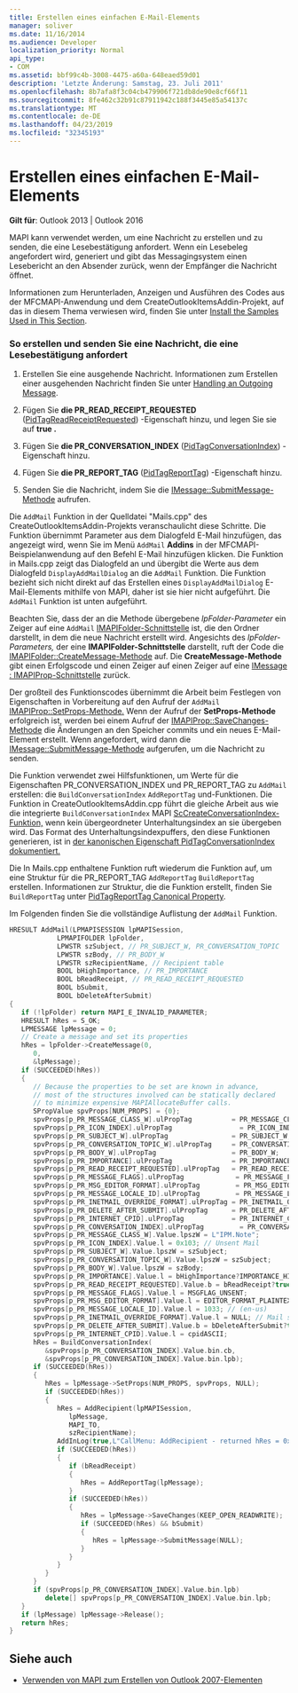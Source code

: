 ```yaml
---
title: Erstellen eines einfachen E-Mail-Elements
manager: soliver
ms.date: 11/16/2014
ms.audience: Developer
localization_priority: Normal
api_type:
- COM
ms.assetid: bbf99c4b-3008-4475-a60a-648eaed59d01
description: 'Letzte Änderung: Samstag, 23. Juli 2011'
ms.openlocfilehash: 8b7afa8f3c04cb479906f721db8de90e8cf66f11
ms.sourcegitcommit: 8fe462c32b91c87911942c188f3445e85a54137c
ms.translationtype: MT
ms.contentlocale: de-DE
ms.lasthandoff: 04/23/2019
ms.locfileid: "32345193"
---
```

# <a name="create-a-simple-mail-item"></a>Erstellen eines einfachen E-Mail-Elements
  
**Gilt für**: Outlook 2013 | Outlook 2016 
  
MAPI kann verwendet werden, um eine Nachricht zu erstellen und zu senden, die eine Lesebestätigung anfordert. Wenn ein Lesebeleg angefordert wird, generiert und gibt das Messagingsystem einen Lesebericht an den Absender zurück, wenn der Empfänger die Nachricht öffnet.
  
Informationen zum Herunterladen, Anzeigen und Ausführen des Codes aus der MFCMAPI-Anwendung und dem CreateOutlookItemsAddin-Projekt, auf das in diesem Thema verwiesen wird, finden Sie unter [Install the Samples Used in This Section](how-to-install-the-samples-used-in-this-section.md).


### <a name="to-create-and-send-a-message-requesting-a-read-receipt"></a>So erstellen und senden Sie eine Nachricht, die eine Lesebestätigung anfordert

1. Erstellen Sie eine ausgehende Nachricht. Informationen zum Erstellen einer ausgehenden Nachricht finden Sie unter [Handling an Outgoing Message](handling-an-outgoing-message.md).
    
2. Fügen Sie **die PR_READ_RECEIPT_REQUESTED** ([PidTagReadReceiptRequested](pidtagreadreceiptrequested-canonical-property.md)) -Eigenschaft hinzu, und legen Sie sie auf **true .**
    
3. Fügen Sie **die PR_CONVERSATION_INDEX** ([PidTagConversationIndex](pidtagconversationindex-canonical-property.md)) -Eigenschaft hinzu.
    
4. Fügen Sie **die PR_REPORT_TAG** ([PidTagReportTag](pidtagreporttag-canonical-property.md)) -Eigenschaft hinzu.
    
5. Senden Sie die Nachricht, indem Sie die [IMessage::SubmitMessage-Methode](imessage-submitmessage.md) aufrufen. 
    
Die  `AddMail` Funktion in der Quelldatei "Mails.cpp" des CreateOutlookItemsAddin-Projekts veranschaulicht diese Schritte. Die Funktion übernimmt Parameter aus dem Dialogfeld E-Mail hinzufügen, das angezeigt wird, wenn Sie im Menü `AddMail` **Addins** in der  MFCMAPI-Beispielanwendung auf den Befehl E-Mail hinzufügen klicken.  Die Funktion in Mails.cpp zeigt das Dialogfeld an und übergibt die Werte aus dem Dialogfeld  `DisplayAddMailDialog` an die  `AddMail` Funktion. Die Funktion bezieht sich nicht direkt auf das Erstellen eines  `DisplayAddMailDialog` E-Mail-Elements mithilfe von MAPI, daher ist sie hier nicht aufgeführt. Die  `AddMail` Funktion ist unten aufgeführt. 
  
Beachten Sie, dass der an die Methode übergebene  _lpFolder-Parameter_ ein Zeiger auf eine  `AddMail` [IMAPIFolder-Schnittstelle](imapifolderimapicontainer.md) ist, die den Ordner darstellt, in dem die neue Nachricht erstellt wird. Angesichts des  _lpFolder-Parameters,_ der eine **IMAPIFolder-Schnittstelle** darstellt, ruft der Code die [IMAPIFolder::CreateMessage-Methode](imapifolder-createmessage.md) auf. Die **CreateMessage-Methode** gibt einen Erfolgscode und einen Zeiger auf einen Zeiger auf eine [IMessage : IMAPIProp-Schnittstelle](imessageimapiprop.md) zurück. 

Der großteil des Funktionscodes übernimmt die Arbeit beim Festlegen von Eigenschaften in Vorbereitung auf den Aufruf der `AddMail` [IMAPIProp::SetProps-Methode.](imapiprop-setprops.md) Wenn der Aufruf der **SetProps-Methode** erfolgreich ist, werden bei einem Aufruf der [IMAPIProp::SaveChanges-Methode](imapiprop-savechanges.md) die Änderungen an den Speicher commits und ein neues E-Mail-Element erstellt. Wenn angefordert, wird dann die [IMessage::SubmitMessage-Methode](imessage-submitmessage.md) aufgerufen, um die Nachricht zu senden. 
  
Die Funktion verwendet zwei Hilfsfunktionen, um Werte für die Eigenschaften PR_CONVERSATION_INDEX und PR_REPORT_TAG zu `AddMail` erstellen: die   `BuildConversationIndex` `AddReportTag` und-Funktionen. Die Funktion in CreateOutlookItemsAddin.cpp führt die gleiche Arbeit aus wie die integrierte  `BuildConversationIndex` MAPI [ScCreateConversationIndex-Funktion,](sccreateconversationindex.md) wenn kein übergeordneter Unterhaltungsindex an sie übergeben wird. Das Format des Unterhaltungsindexpuffers, den diese Funktionen generieren, ist in [der kanonischen Eigenschaft PidTagConversationIndex dokumentiert.](pidtagconversationindex-canonical-property.md) 

Die In Mails.cpp enthaltene Funktion ruft wiederum die Funktion auf, um eine Struktur für die PR_REPORT_TAG `AddReportTag` `BuildReportTag` erstellen.  Informationen zur Struktur, die die Funktion erstellt, finden Sie  `BuildReportTag` unter [PidTagReportTag Canonical Property](pidtagreporttag-canonical-property.md).
  
Im Folgenden finden Sie die vollständige Auflistung der  `AddMail` Funktion. 
  
```cpp
HRESULT AddMail(LPMAPISESSION lpMAPISession,
            LPMAPIFOLDER lpFolder,
            LPWSTR szSubject, // PR_SUBJECT_W, PR_CONVERSATION_TOPIC
            LPWSTR szBody, // PR_BODY_W
            LPWSTR szRecipientName, // Recipient table
            BOOL bHighImportance, // PR_IMPORTANCE
            BOOL bReadReceipt, // PR_READ_RECEIPT_REQUESTED
            BOOL bSubmit,
            BOOL bDeleteAfterSubmit)
{
   if (!lpFolder) return MAPI_E_INVALID_PARAMETER;
   HRESULT hRes = S_OK;
   LPMESSAGE lpMessage = 0;
   // Create a message and set its properties
   hRes = lpFolder->CreateMessage(0,
      0,
      &lpMessage);
   if (SUCCEEDED(hRes))
   {
      // Because the properties to be set are known in advance, 
      // most of the structures involved can be statically declared 
      // to minimize expensive MAPIAllocateBuffer calls.
      SPropValue spvProps[NUM_PROPS] = {0};
      spvProps[p_PR_MESSAGE_CLASS_W].ulPropTag          = PR_MESSAGE_CLASS_W;
      spvProps[p_PR_ICON_INDEX].ulPropTag                 = PR_ICON_INDEX;
      spvProps[p_PR_SUBJECT_W].ulPropTag                = PR_SUBJECT_W;
      spvProps[p_PR_CONVERSATION_TOPIC_W].ulPropTag     = PR_CONVERSATION_TOPIC_W;
      spvProps[p_PR_BODY_W].ulPropTag                   = PR_BODY_W;
      spvProps[p_PR_IMPORTANCE].ulPropTag               = PR_IMPORTANCE;
      spvProps[p_PR_READ_RECEIPT_REQUESTED].ulPropTag   = PR_READ_RECEIPT_REQUESTED;
      spvProps[p_PR_MESSAGE_FLAGS].ulPropTag             = PR_MESSAGE_FLAGS;
      spvProps[p_PR_MSG_EDITOR_FORMAT].ulPropTag         = PR_MSG_EDITOR_FORMAT;
      spvProps[p_PR_MESSAGE_LOCALE_ID].ulPropTag         = PR_MESSAGE_LOCALE_ID;
      spvProps[p_PR_INETMAIL_OVERRIDE_FORMAT].ulPropTag = PR_INETMAIL_OVERRIDE_FORMAT;
      spvProps[p_PR_DELETE_AFTER_SUBMIT].ulPropTag      = PR_DELETE_AFTER_SUBMIT;
      spvProps[p_PR_INTERNET_CPID].ulPropTag            = PR_INTERNET_CPID;
      spvProps[p_PR_CONVERSATION_INDEX].ulPropTag         = PR_CONVERSATION_INDEX;
      spvProps[p_PR_MESSAGE_CLASS_W].Value.lpszW = L"IPM.Note";
      spvProps[p_PR_ICON_INDEX].Value.l = 0x103; // Unsent Mail
      spvProps[p_PR_SUBJECT_W].Value.lpszW = szSubject;
      spvProps[p_PR_CONVERSATION_TOPIC_W].Value.lpszW = szSubject;
      spvProps[p_PR_BODY_W].Value.lpszW = szBody;
      spvProps[p_PR_IMPORTANCE].Value.l = bHighImportance?IMPORTANCE_HIGH:IMPORTANCE_NORMAL;
      spvProps[p_PR_READ_RECEIPT_REQUESTED].Value.b = bReadReceipt?true:false;
      spvProps[p_PR_MESSAGE_FLAGS].Value.l = MSGFLAG_UNSENT;
      spvProps[p_PR_MSG_EDITOR_FORMAT].Value.l = EDITOR_FORMAT_PLAINTEXT;
      spvProps[p_PR_MESSAGE_LOCALE_ID].Value.l = 1033; // (en-us)
      spvProps[p_PR_INETMAIL_OVERRIDE_FORMAT].Value.l = NULL; // Mail system chooses default encoding scheme
      spvProps[p_PR_DELETE_AFTER_SUBMIT].Value.b = bDeleteAfterSubmit?true:false;
      spvProps[p_PR_INTERNET_CPID].Value.l = cpidASCII;
      hRes = BuildConversationIndex(
         &spvProps[p_PR_CONVERSATION_INDEX].Value.bin.cb,
         &spvProps[p_PR_CONVERSATION_INDEX].Value.bin.lpb);
      if (SUCCEEDED(hRes))
      {
         hRes = lpMessage->SetProps(NUM_PROPS, spvProps, NULL);
         if (SUCCEEDED(hRes))
         {
            hRes = AddRecipient(lpMAPISession,
               lpMessage,
               MAPI_TO,
               szRecipientName);
            AddInLog(true,L"CallMenu: AddRecipient - returned hRes = 0x%08X\n",hRes);
            if (SUCCEEDED(hRes))
            {
               if (bReadReceipt)
               {
                  hRes = AddReportTag(lpMessage);
               }
               if (SUCCEEDED(hRes))
               {
                  hRes = lpMessage->SaveChanges(KEEP_OPEN_READWRITE);
                  if (SUCCEEDED(hRes) && bSubmit)
                  {
                     hRes = lpMessage->SubmitMessage(NULL);
                  }
               }
            }
         }
      }
      if (spvProps[p_PR_CONVERSATION_INDEX].Value.bin.lpb)
         delete[] spvProps[p_PR_CONVERSATION_INDEX].Value.bin.lpb;
   }
   if (lpMessage) lpMessage->Release();
   return hRes;
}
```

## <a name="see-also"></a>Siehe auch

- [Verwenden von MAPI zum Erstellen von Outlook 2007-Elementen](https://msdn.microsoft.com/library/cc678348%28office.12%29.aspx)

